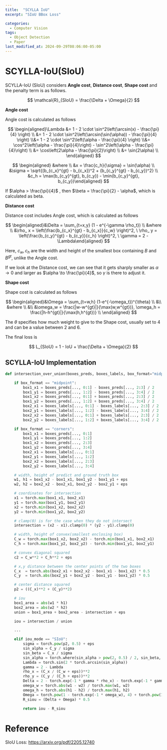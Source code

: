 ```yaml
---
title:  "SCYLLA IoU"
excerpt: "SIoU BBox Loss"

categories:
  - Computer Vision
tags:
  - Object Detection
  - Paper
last_modified_at: 2024-09-29T08:06:00-05:00
---
```


# **SCYLLA-IoU(SIoU)**

SCYLLA-IoU (SIoU) considers **Angle cost**, **Distance cost**, **Shape cost** and the penalty term is as follows.

$$
\mathcal{R}_{SIoU} = \frac{\Delta + \Omega}{2}
$$

**Angle cost**

Angle cost is calculated as follows

$$
\begin{aligned}\Lambda &= 1 - 2 \cdot \sin^2\left(\arcsin(x) - \frac{\pi}{4} \right) \\   &= 1 - 2 \cdot \sin^2\left(\arcsin(\sin(\alpha)) - \frac{\pi}{4} \right) \\&= 1 - 2 \cdot \sin^2\left(\alpha - \frac{\pi}{4} \right) \\&= \cos^2\left(\alpha - \frac{\pi}{4}\right) - \sin^2\left(\alpha - \frac{\pi}{4}\right) \\ &= \cos\left(2\alpha - \frac{\pi}{2}\right) \\ &= \sin(2\alpha) \\ \end{aligned}
$$

$$
\begin{aligned} &where \\   &x = \frac{c_h}{\sigma} = \sin(\alpha) \\  &\sigma = \sqrt{(b_{c_x}^{gt} - b_{c_x})^2 + (b_{c_y}^{gt} - b_{c_y})^2} \\  &c_h = \max(b_{c_y}^{gt}, b_{c_y}) - \min(b_{c_y}^{gt}, b_{c_y})\end{aligned}
$$

If  $\alpha > \frac{\pi}{4}$ , then $\beta = \frac{\pi}{2} - \alpha$, which is calculated as beta.

**Distance cost**

Distance cost includes Angle cost, which is calculated as follows

$$
\begin{aligned}&\Delta = \sum_{t=x,y} (1 - e^{-\gamma \rho_t}) \\  &where \\  &\rho_ x = \left(\frac{b_{c_x}^{gt} - b_{c_x}}{c_w} \right)^2, \ \rho_ y = \left(\frac{b_{c_y}^{gt} - b_{c_y}}{c_h} \right)^2, \ \gamma = 2 - \Lambda\end{aligned}
$$

Here, $c_w, c_h$ are the width and height of the smallest box containing $B$ and $B^{gt}$, unlike the Angle cost.

If we look at the Distance cost, we can see that it gets sharply smaller as $\alpha \to 0$ and larger as $\alpha \to \frac{\pi}{4}$, so $\gamma$ is there to adjust it.

**Shape cost**

Shape cost is calculated as follows

$$
\begin{aligned}&\Omega = \sum_{t=w,h} (1-e^{-\omega_t})^{\theta} \\ &\\ &where \\ &\\  &\omega_w = \frac{|w-w^{gt}|}{\max(w,w^{gt})}, \omega_h = \frac{|h-h^{gt}|}{\max(h,h^{gt})} \\   \end{aligned}
$$

The $\theta$ specifies how much weight to give to the Shape cost, usually set to 4 and can be a value between 2 and 6.

The final loss is

$$
L_{SIoU} = 1 - IoU + \frac{\Delta + \Omega}{2}
$$

## SCYLLA-IoU Implementation

```py
def intersection_over_union(boxes_preds, boxes_labels, box_format="midpoint", iou_mode = "IoU", eps = 1e-7):

    if box_format == "midpoint":
        box1_x1 = boxes_preds[..., 0:1] - boxes_preds[..., 2:3] / 2
        box1_y1 = boxes_preds[..., 1:2] - boxes_preds[..., 3:4] / 2
        box1_x2 = boxes_preds[..., 0:1] + boxes_preds[..., 2:3] / 2
        box1_y2 = boxes_preds[..., 1:2] + boxes_preds[..., 3:4] / 2
        box2_x1 = boxes_labels[..., 0:1] - boxes_labels[..., 2:3] / 2
        box2_y1 = boxes_labels[..., 1:2] - boxes_labels[..., 3:4] / 2
        box2_x2 = boxes_labels[..., 0:1] + boxes_labels[..., 2:3] / 2
        box2_y2 = boxes_labels[..., 1:2] + boxes_labels[..., 3:4] / 2

    if box_format == "corners":
        box1_x1 = boxes_preds[..., 0:1]
        box1_y1 = boxes_preds[..., 1:2]
        box1_x2 = boxes_preds[..., 2:3]
        box1_y2 = boxes_preds[..., 3:4]
        box2_x1 = boxes_labels[..., 0:1]
        box2_y1 = boxes_labels[..., 1:2]
        box2_x2 = boxes_labels[..., 2:3]
        box2_y2 = boxes_labels[..., 3:4]

    # width, height of predict and ground truth box
    w1, h1 = box1_x2 - box1_x1, box1_y2 - box1_y1 + eps
    w2, h2 = box2_x2 - box2_x1, box2_y2 - box2_y1 + eps

    # coordinates for intersection
    x1 = torch.max(box1_x1, box2_x1)
    y1 = torch.max(box1_y1, box2_y1)
    x2 = torch.min(box1_x2, box2_x2)
    y2 = torch.min(box1_y2, box2_y2)

    # clamp(0) is for the case when they do not intersect
    intersection = (x2 - x1).clamp(0) * (y2 - y1).clamp(0)

    # width, height of convex(smallest enclosing box)
    C_w = torch.max(box1_x2, box2_x2) - torch.min(box1_x1, box2_x1)
    C_h = torch.max(box1_y2, box2_y2) - torch.min(box1_y1, box2_y1)

    # convex diagonal squared
    c2 = C_w**2 + C_h**2 + eps

    # x,y distance between the center points of the two boxes
    C_x  = torch.abs(box2_x1 + box2_x2 - box1_x1 - box1_x2) * 0.5
    C_y  = torch.abs(box2_y1 + box2_y2 - box1_y1 - box1_y2) * 0.5

    # center distance squared
    p2 = ((C_x)**2 + (C_y)**2)

    # iou
    box1_area = abs(w1 * h1)
    box2_area = abs(w2 * h2)
    union = box1_area + box2_area - intersection + eps

    iou = intersection / union

    ...

    elif iou_mode == "SIoU":
        sigma = torch.pow(p2, 0.5) + eps
        sin_alpha = C_y / sigma 
        sin_beta = C_x / sigma 
        sin_alpha = torch.where(sin_alpha > pow(2, 0.5) / 2, sin_beta, sin_alpha)
        Lambda = torch.sin(2 * torch.arcsin(sin_alpha))
        gamma = 2 - Lambda
        rho_x = (C_x / (C_w + eps))**2
        rho_y = (C_y / (C_h + eps))**2
        Delta = 2 - torch.exp(-1 * gamma * rho_x) - torch.exp(-1 * gamma * rho_y)
        omega_w = torch.abs(w1 - w2) / torch.max(w1, w2)
        omega_h = torch.abs(h1 - h2) / torch.max(h1, h2)
        Omega = torch.pow(1 - torch.exp(-1 * omega_w), 4) + torch.pow(1 - torch.exp(-1 * omega_h), 4)
        R_siou = (Delta + Omega) * 0.5

        return iou - R_siou    
```

# Reference
SIoU Loss: https://arxiv.org/pdf/2205.12740
